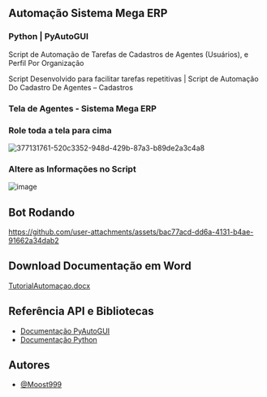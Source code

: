 
## Automação Sistema Mega ERP 
### Python | PyAutoGUI

Script de Automação de Tarefas de Cadastros de Agentes (Usuários), e Perfil Por Organização


Script Desenvolvido para facilitar tarefas repetitivas | Script de Automação Do Cadastro De Agentes – Cadastros


### Tela de Agentes - Sistema Mega ERP

### Role toda a tela para cima
![377131761-520c3352-948d-429b-87a3-b89de2a3c4a8](https://github.com/user-attachments/assets/958e04a1-6679-4b40-9bde-1c64e4e0ee14)
### Altere as Informações no Script

![image](https://github.com/user-attachments/assets/9626855e-84ae-4f6c-8b4e-294e3c8913f1)

## Bot Rodando





https://github.com/user-attachments/assets/bac77acd-dd6a-4131-b4ae-91662a34dab2




## Download Documentação em Word
[TutorialAutomaçao.docx](https://github.com/user-attachments/files/17398892/TutorialAutomacao.docx)


## Referência API e Bibliotecas

 - [Documentação PyAutoGUI](https://pypi.org/project/PyAutoGUI/)
 - [Documentação Python](https://python.org/)


## Autores

- [@Moost999](https://www.github.com/Moost999)

